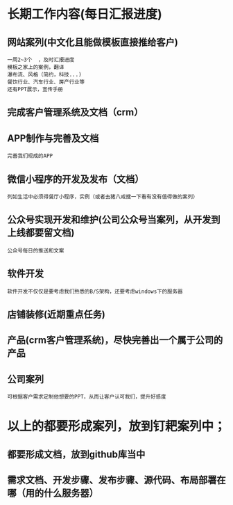 # 长期工作内容(每日汇报进度)

## 网站案列(中文化且能做模板直接推给客户)
```
一周2~3个  ，及时汇报进度
模板之家上的案例，翻译
瀑布流、风格（简约，科技...)
餐饮行业、汽车行业、房产行业等
还有PPT展示，宣传手册
```
## 完成客户管理系统及文档（crm）

## APP制作与完善及文档
```
完善我们现成的APP
```
## 微信小程序的开发及发布（文档）
```
列如生活中必须得餐厅小程序，实例（或者去猪八戒搜一下看有没有值得做的案列）
```
## 公众号实现开发和维护(公司公众号当案列，从开发到上线都要留文档)
```
公众号每日的推送和文案
```

## 软件开发
```
软件开发不仅仅是要考虑我们熟悉的B/S架构，还要考虑windows下的服务器
```

## 店铺装修(近期重点任务)

## 产品(crm客户管理系统)，尽快完善出一个属于公司的产品

## 公司案列
```
可根据客户需求定制他想要的PPT，从而让客户认可我们，提升好感度
```

# 以上的都要形成案列，放到钉耙案列中；
## 都要形成文档，放到github库当中
## 需求文档、开发步骤、发布步骤、源代码、布局部署在哪（用的什么服务器）

